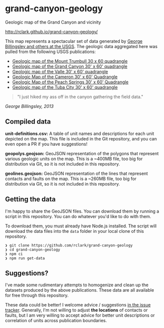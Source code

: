 grand-canyon-geology
====================

Geologic map of the Grand Canyon and vicinity

http://rclark.github.io/grand-canyon-geology/

This map represents a spectacular set of data generated by [George Billingsley and others at the USGS](http://geomaps.wr.usgs.gov/arizona/). The geologic data aggregated here was pulled from the following USGS publications:

- [Geologic map of the Mount Trumbull 30 x 60 quadrangle]
- [Geologic map of the Grand Canyon 30' x 60' quadrangle]
- [Geologic map of the Valle 30' x 60' quadrangle]
- [Geologic Map of the Cameron 30' x 60' Quadrangle]
- [Geologic Map of the Peach Springs 30' x 60' Quadrangle]
- [Geologic map of the Tuba City 30' x 60' quadrangle]

> "I just hiked my ass off in the canyon gathering the field data."

_George Billingsley, 2013_

## Compiled data

**unit-definitions.csv:** A table of unit names and descriptions for each unit depicted on the map. This file is included in the Git repository, and you can even open a PR if you have suggestions!

**geopolys.geojson:** GeoJSON representation of the polygons that represent various geologic units on the map. This is a ~400MB file, too big for distribution via Git, so it is not included in this repository.

**geolines.geojson:** GeoJSON representation of the lines that represent contacts and faults on the map. This is a ~260MB file, too big for distribution via Git, so it is not included in this repository.

## Getting the data

I'm happy to share the GeoJSON files. You can download them by running a script in this repository. You can do whatever you'd like to do with them.

To download them, you must already have Node.js installed. The script will download the data files into the `data` folder in your local clone of this repository.

```
❯ git clone https://github.com/rclark/grand-canyon-geology
❯ cd grand-canyon-geology
❯ npm ci
❯ npm run get-data
```

## Suggestions?

I've made some rudimentary attempts to homogenize and clean up the datasets produced by the above publications. These data are all available for free through this repository.

These data could be better! I welcome advice / suggestions [in the issue tracker]. Generally, I'm not willing to adjust **the locations** of contacts or faults, but I am very willing to accept advice for better unit descriptions or correlation of units across publication boundaries.

[Geologic map of the Mount Trumbull 30 x 60 quadrangle]: http://pubs.usgs.gov/imap/i2766/
[Geologic map of the Grand Canyon 30' x 60' quadrangle]: http://pubs.usgs.gov/imap/i-2688/
[Geologic map of the Valle 30' x 60' quadrangle]: http://pubs.usgs.gov/sim/2006/2895/
[Geologic Map of the Cameron 30' x 60' Quadrangle]: http://pubs.usgs.gov/sim/2007/2977/
[Geologic Map of the Peach Springs 30' x 60' Quadrangle]: http://pubs.usgs.gov/sim/2006/2900/
[Geologic map of the Tuba City 30' x 60' quadrangle]: http://pubs.er.usgs.gov/publication/sim3227
[in the issue tracker]: https://github.com/rclark/grand-canyon-geology/issues
